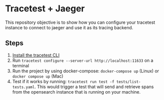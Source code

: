 # Tracetest + Jaeger

This repository objective is to show how you can configure your tracetest instance to connect to jaeger and use it as its tracing backend.

## Steps

1. [Install the tracetest CLI](https://docs.tracetest.io/installing/)
2. Run `tracetest configure --server-url http://localhost:11633` on a terminal
3. Run the project by using docker-compose: `docker-compose up` (Linux) or `docker compose up` (Mac)
4. Test if it works by running: `tracetest run test -f tests/list-tests.yaml`. This would trigger a test that will send and retrieve spans from the opensearch instance that is running on your machine.
